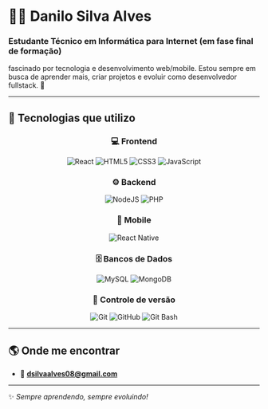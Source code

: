 # 👨‍💻 Danilo Silva Alves

### Estudante Técnico em Informática para Internet (em fase final de formação)

fascinado por tecnologia e desenvolvimento web/mobile. Estou sempre em busca de aprender mais, criar projetos e evoluir como desenvolvedor fullstack. 🚀

---

## 🚀 Tecnologias que utilizo

<div align="center">

### 💻 Frontend
![React](https://img.shields.io/badge/React-20232A?style=for-the-badge&logo=react&logoColor=61DAFB)
![HTML5](https://img.shields.io/badge/HTML5-E34F26?style=for-the-badge&logo=html5&logoColor=white)
![CSS3](https://img.shields.io/badge/CSS3-1572B6?style=for-the-badge&logo=css3&logoColor=white)
![JavaScript](https://img.shields.io/badge/JavaScript-F7DF1E?style=for-the-badge&logo=javascript&logoColor=black)

### ⚙️ Backend
![NodeJS](https://img.shields.io/badge/Node.js-43853D?style=for-the-badge&logo=node.js&logoColor=white)
![PHP](https://img.shields.io/badge/PHP-777BB4?style=for-the-badge&logo=php&logoColor=white)

### 📱 Mobile
![React Native](https://img.shields.io/badge/React_Native-20232A?style=for-the-badge&logo=react&logoColor=61DAFB)

### 🗄️ Bancos de Dados
![MySQL](https://img.shields.io/badge/MySQL-4479A1?style=for-the-badge&logo=mysql&logoColor=white)
![MongoDB](https://img.shields.io/badge/MongoDB-4EA94B?style=for-the-badge&logo=mongodb&logoColor=white)

### 🔧 Controle de versão
![Git](https://img.shields.io/badge/Git-F05032?style=for-the-badge&logo=git&logoColor=white)
![GitHub](https://img.shields.io/badge/GitHub-100000?style=for-the-badge&logo=github&logoColor=white)
![Git Bash](https://img.shields.io/badge/Git%20Bash-000000?style=for-the-badge&logo=git&logoColor=limegreen)

</div>


---

## 🌎 Onde me encontrar
- 📧 **dsilvaalves08@gmail.com**

---
✨ _Sempre aprendendo, sempre evoluindo!_
